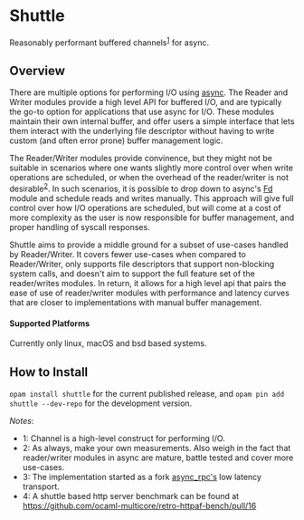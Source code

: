 # Shuttle

Reasonably performant buffered channels<sup>[1](#channel)</sup> for async.

## Overview

There are multiple options for performing I/O using [async](https://github.com/janestreet/async_unix).
The Reader and Writer modules provide a high level API for buffered I/O, and are typically the go-to option for
applications that use async for I/O. These modules maintain their own internal buffer, and offer
users a simple interface that lets them interact with the underlying file descriptor without having
to write custom (and often error prone) buffer management logic.

The Reader/Writer modules provide convinence, but they might not be suitable in scenarios where one wants
slightly more control over when write operations are scheduled, or when the overhead of the reader/writer is not desirable<sup>[2](#overhead)</sup>.
In such scenarios, it is possible to drop down to async's [Fd](https://github.com/janestreet/async_unix/blob/4deb094dd60c22229f63b1e8467f0f7e0f18069d/src/fd.mli)
module and schedule reads and writes manually. This approach will give full control over how I/O operations are scheduled, but will come at a cost of more complexity
as the user is now responsible for buffer management, and proper handling of syscall responses.

Shuttle aims to provide a middle ground for a subset of use-cases handled by Reader/Writer. It covers fewer use-cases when
compared to Reader/Writer, only supports file descriptors that support non-blocking system calls, and doesn't aim to support the full
feature set of the reader/writes modules. In return, it allows for a high level api that pairs the ease of use of reader/writer modules with
performance and latency curves that are closer to implementations with manual buffer management.

#### Supported Platforms

Currently only linux, macOS and bsd based systems.

## How to Install

`opam install shuttle` for the current published release, and `opam pin add shuttle --dev-repo` for the development version.

*Notes*:
- <a name="channel">1</a>: Channel is a high-level construct for performing I/O. 
- <a name="overhead">2</a>: As always, make your own measurements. Also weigh in the fact that reader/writer modules in async are mature, battle tested and cover more use-cases.
- <a name="fork">3</a>: The implementation started as a fork [async_rpc's](https://github.com/janestreet/async/blob/7e71341ab2b962c56b98f293a3bec6098eafd1b0/async_rpc/src/rpc_transport_low_latency.ml) low latency transport.
- <a name="benchmark">4</a>: A shuttle based http server benchmark can be found at https://github.com/ocaml-multicore/retro-httpaf-bench/pull/16
